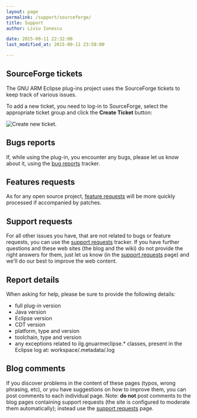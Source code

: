 ```yaml
---
layout: page
permalink: /support/sourceforge/
title: Support
author: Liviu Ionescu

date: 2015-09-11 22:32:00
last_modified_at: 2015-09-11 23:58:00

---
```


## SourceForge tickets

The GNU ARM Eclipse plug-ins project uses the SourceForge tickets to keep track of various issues.

To add a new ticket, you need to log-in to SourceForge, select the appropriate ticket group and click the **Create Ticket** button:

![Create new ticket.](http://gnuarmeclipse.livius.net/blog/wp-content/uploads/2012/01/NewTicket.png)

## Bugs reports

If, while using the plug-in, you encounter any bugs, please let us know about it, using the [bug reports](http://sourceforge.net/p/gnuarmeclipse/bugs/) tracker.

## Features requests

As for any open source project, [feature requests](http://sourceforge.net/p/gnuarmeclipse/feature-requests/) will be more quickly processed if accompanied by patches.

## Support requests

For all other issues you have, that are not related to bugs or feature requests, you can use the [support requests](http://sourceforge.net/p/gnuarmeclipse/support-requests/) tracker. If you have further questions and these web sites (the blog and the wiki) do not provide the right answers for them, just let us know (in the [support requests](http://sourceforge.net/p/gnuarmeclipse/support-requests/) page) and we'll do our best to improve the web content.

## Report details

When asking for help, please be sure to provide the following details:

* full plug-in version
* Java version
* Eclipse version
* CDT version
* platform, type and version
* toolchain, type and version
* any exceptions related to ilg.gnuarmeclipse.* classes, present in the Eclipse log at: workspace/.metadata/.log

## Blog comments

If you discover problems in the content of these pages (typos, wrong phrasing, etc), or you have suggestions on how to improve them, you can post comments to each individual page. Note: **do not** post comments to the blog pages containing support requests (the site is configured to moderate them automatically); instead use the [support requests](http://sourceforge.net/p/gnuarmeclipse/support-requests/) page.